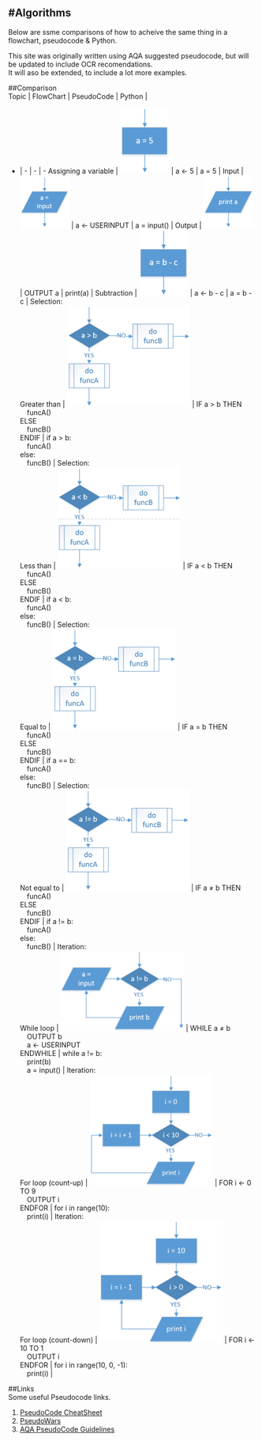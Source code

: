 #Algorithms  
----  
Below are ssme comparisons of how to acheive the same thing in a flowchart, pseudocode & Python.  

This site was originally written using AQA suggested pseudocode, but will be updated to include OCR recomendations.  
It will aso be extended, to include a lot more examples.  

##Comparison  
Topic | FlowChart | PseudoCode | Python |
- | - | - | - 
Assigning a variable | ![Assignment](img/algorithms/1_a_eq_5.png) | a &#8592; 5 | a = 5 |
Input | ![Input](img/algorithms/2_a_eq_inp.png) | a &#8592; USERINPUT | a = input() |
Output | ![Output](img/algorithms/3_prt_a.png) | OUTPUT a | print(a) |
Subtraction | ![Subtraction](img/algorithms/5_a_eq_b_mi_c.png) | a &#8592; b - c | a = b - c |
Selection:<br>Greater than | ![Selection-GT](img/algorithms/6_a_gt_b.png) | IF a &gt; b THEN<br>&emsp;funcA()<br>ELSE<br>&emsp;funcB()<br>ENDIF | if a &gt; b:<br>&emsp;funcA()<br>else:<br>&emsp;funcB() |
Selection:<br>Less than | ![Selection-LT](img/algorithms/7_a_lt_b.png) | IF a &lt; b THEN<br>&emsp;funcA()<br>ELSE<br>&emsp;funcB()<br>ENDIF | if a &lt; b:<br>&emsp;funcA()<br>else:<br>&emsp;funcB() |
Selection:<br>Equal to | ![Selection-EQ](img/algorithms/8_a_eq_b.png) | IF a = b THEN<br>&emsp;funcA()<br>ELSE<br>&emsp;funcB()<br>ENDIF | if a == b:<br>&emsp;funcA()<br>else:<br>&emsp;funcB() |
Selection:<br>Not equal to | ![Selection-NEQ](img/algorithms/9_a_ne_b.png) | IF a &#8800; b THEN<br>&emsp;funcA()<br>ELSE<br>&emsp;funcB()<br>ENDIF | if a != b:<br>&emsp;funcA()<br>else:<br>&emsp;funcB() |
Iteration:<br>While loop | ![Iteration-WHILE](img/algorithms/10_while_a_ne_b.png) | WHILE a &#8800; b<br>&emsp;OUTPUT b<br>&emsp;a &#8592; USERINPUT<br>ENDWHILE | while a != b:<br>&emsp;print(b)<br>&emsp;a = input() |
Iteration:<br>For loop (count-up) | ![Iteration-FOR_UP](img/algorithms/11_for_up.png) | FOR i &#8592; 0 TO 9<br>&emsp;OUTPUT i<br>ENDFOR | for i in range(10):<br>&emsp;print(i) |
Iteration:<br>For loop (count-down) | ![Iteration-FOR_DOWN](img/algorithms/12_for_dn.png) | FOR i &#8592; 10 TO 1<br>&emsp;OUTPUT i<br>ENDFOR | for i in range(10, 0, -1):<br>&emsp;print(i) |

##Links  
Some useful Pseudocode links.  

1. [PseudoCode CheatSheet](/cheatSheets/PseudoCode%20CheatSheet.pdf)
2. [PseudoWars](http://pseudowar.appjar.info)
3. [AQA PseudoCode Guidelines](http://filestore.aqa.org.uk/subjects/AQA-GCSE-COMPSCI-W-TRB-PSEU.PDF)
